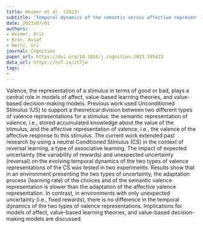```yaml
---
title: Heimer et al. (2023)
subtitle: 'Temporal dynamics of the semantic versus affective representations of valence during reversal learning'
date: 2023/07/01
authors:
- Heimer, Orit
- Kron, Assaf
- Hertz, Uri
journal: Cognition
paper_url: https://doi.org/10.1016/j.cognition.2023.105423
data_url: https://osf.io/zt7jw
tags:
- 
---
```


Valence, the representation of a stimulus in terms of good or bad, plays a central role in models of affect, value-based learning theories, and value-based decision-making models. Previous work used Unconditioned Stimulus (US) to support a theoretical division between two different types of valence representations for a stimulus: the semantic representation of valence, i.e., stored accumulated knowledge about the value of the stimulus, and the affective representation of valence, i.e., the valence of the affective response to this stimulus. The current work extended past research by using a neutral Conditioned Stimulus (CS) in the context of reversal learning, a type of associative learning. The impact of expected uncertainty (the variability of rewards) and unexpected uncertainty (reversal) on the evolving temporal dynamics of the two types of valence representations of the CS was tested in two experiments. Results show that in an environment presenting the two types of uncertainty, the adaptation process (learning rate) of the choices and of the semantic valence representation is slower than the adaptation of the affective valence representation. In contrast, in environments with only unexpected uncertainty (i.e., fixed rewards), there is no difference in the temporal dynamics of the two types of valence representations. Implications for models of affect, value-based learning theories, and value-based decision-making models are discussed.
